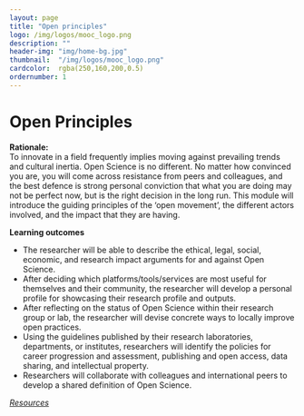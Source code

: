 ```yaml
---
layout: page
title: "Open principles"
logo: /img/logos/mooc_logo.png
description: ""
header-img: "img/home-bg.jpg"
thumbnail:  "/img/logos/mooc_logo.png"
cardcolor:  rgba(250,160,200,0.5)
ordernumber: 1
---
```


# Open Principles
**Rationale:**   
To innovate in a field frequently implies moving against prevailing trends and cultural inertia. Open Science is no different. No matter how convinced you are, you will come across resistance from peers and colleagues, and the best defence is strong personal conviction that what you are doing may not be perfect now, but is the right decision in the long run. This module will introduce the guiding principles of the ‘open movement’, the different actors involved, and the impact that they are having.   

**Learning outcomes**
* The researcher will be able to describe the ethical, legal, social, economic, and research impact arguments for and against Open Science.   
* After deciding which platforms/tools/services are most useful for themselves and their community, the researcher will develop a personal profile for showcasing their research profile and outputs.
* After reflecting on the status of Open Science within their research group or lab, the researcher will devise concrete ways to locally improve open practices.
* Using the guidelines published by their research laboratories, departments, or institutes, researchers will identify the policies for career progression and assessment, publishing and open access, data sharing, and intellectual property.
* Researchers will collaborate with colleagues and international peers to develop a shared definition of Open Science.

[_Resources_](http://opensciencemooc.eu/open-science-resources/#one)
